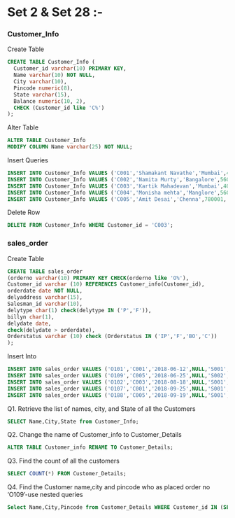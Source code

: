 # Set 2 & Set 28 :-

### Customer_Info

Create Table

```sql
CREATE TABLE Customer_Info (
  Customer_id varchar(10) PRIMARY KEY, 
  Name varchar(10) NOT NULL,
  City varchar(10), 
  Pincode numeric(8), 
  State varchar(15), 
  Balance numeric(10, 2),
  CHECK (Customer_id like 'C%')
);
```

Alter Table

```sql
ALTER TABLE Customer_Info
MODIFY COLUMN Name varchar(25) NOT NULL;
```

Insert Queries

```sql
INSERT INTO Customer_Info VALUES ('C001','Shamakant Navathe','Mumbai',400050,'Maharashtra',100000.00);
INSERT INTO Customer_Info VALUES ('C002','Namita Murty','Bangalore',560001,'Karnataka',35000.00);
INSERT INTO Customer_Info VALUES ('C003','Kartik Mahadevan','Mumbai',400030,'Maharashtra',90000.00);
INSERT INTO Customer_Info VALUES ('C004','Monisha mehta','Manglore',560050,'Karnataka',45000.00);
INSERT INTO Customer_Info VALUES ('C005','Amit Desai','Chenna',780001,'Tamil Nadu',85000.00);
```

Delete Row

```sql
DELETE FROM Customer_Info WHERE Customer_id = 'C003';
```

### sales_order

Create Table

```sql
CREATE TABLE sales_order
(orderno varchar(10) PRIMARY KEY CHECK(orderno like 'O%'),
Customer_id varchar (10) REFERENCES Customer_info(Customer_id),
orderdate date NOT NULL,
delyaddress varchar(15),
Salesman_id varchar(10),
delytype char(1) check(delytype IN ('P','F')),
billyn char(1),
delydate date,
check(delydate > orderdate),
Orderstatus varchar (10) check (Orderstatus IN ('IP','F','BO','C'))
);
```

Insert Into 

```sql
INSERT INTO sales_order VALUES ('O101','C001','2018-06-12',NULL,'S001','F','N','2018-06-20','IP');
INSERT INTO sales_order VALUES ('O109','C005','2018-06-25',NULL,'S002','P','N','2018-06-29','C');
INSERT INTO sales_order VALUES ('O102','C003','2018-08-18',NULL,'S001','F','Y','2018-08-25','F');
INSERT INTO sales_order VALUES ('O107','C001','2018-09-25',NULL,'S001','F','Y','2018-09-30','F');
INSERT INTO sales_order VALUES ('O188','C005','2018-09-19',NULL,'S001','P','N','2018-09-22','F');
```

Q1. Retrieve the list of names, city, and State of all the Customers

```sql
SELECT Name,City,State from Customer_Info;
```

Q2. Change the name of Customer_info to Customer_Details

```sql
ALTER TABLE Customer_info RENAME TO Customer_Details;
```

Q3. Find the count of all the customers

```sql
SELECT COUNT(*) FROM Customer_Details;
```

Q4. Find the Customer name,city and pincode who as placed order no ‘O109’-use nested queries

```sql
Select Name,City,Pincode from Customer_Details WHERE Customer_id IN (SELECT Customer_id from sales_order WHERE orderno ='O109');
```










